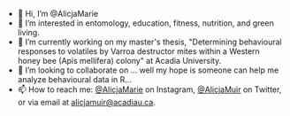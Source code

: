 - 👋 Hi, I’m @AlicjaMarie
- 👀 I’m interested in entomology, education, fitness, nutrition, and green living.
- 🌱 I’m currently working on my master's thesis, "Determining behavioural responses to volatiles by Varroa destructor mites within a Western honey bee (Apis mellifera) colony" at Acadia University.
- 💞️ I’m looking to collaborate on ... well my hope is someone can help me analyze behavioural data in R...
- 📫 How to reach me: [@AlicjaMarie](https://www.instagram.com/alicjamarie/) on Instagram, [@AlicjaMuir](https://twitter.com/AlicjaMuir) on Twitter, or via email at alicjamuir@acadiau.ca.

<!---
AlicjaMarie/AlicjaMarie is a ✨ special ✨ repository because its `README.md` (this file) appears on your GitHub profile.
You can click the Preview link to take a look at your changes.
--->
